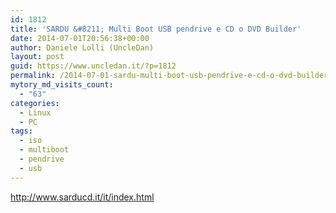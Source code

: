 ```yaml
---
id: 1812
title: 'SARDU &#8211; Multi Boot USB pendrive e CD o DVD Builder'
date: 2014-07-01T20:56:38+00:00
author: Daniele Lolli (UncleDan)
layout: post
guid: https://www.uncledan.it/?p=1812
permalink: /2014-07-01-sardu-multi-boot-usb-pendrive-e-cd-o-dvd-builder.html
mytory_md_visits_count:
  - "63"
categories:
  - Linux
  - PC
tags:
  - iso
  - multiboot
  - pendrive
  - usb
---
```

<http://www.sarducd.it/it/index.html>